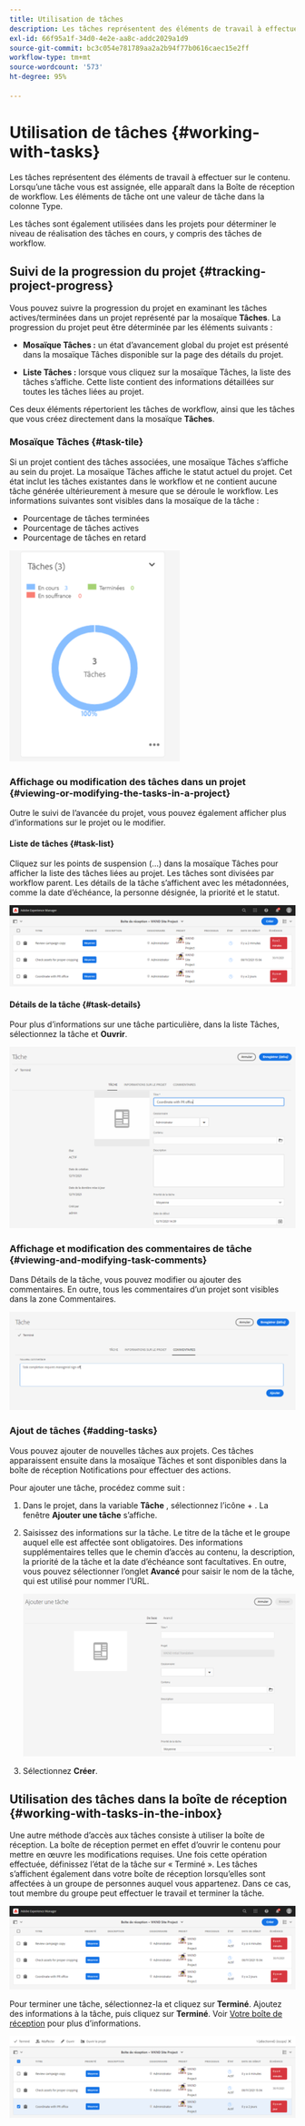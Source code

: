 ```yaml
---
title: Utilisation de tâches
description: Les tâches représentent des éléments de travail à effectuer sur le contenu et sont utilisées dans les projets pour déterminer le niveau d’achèvement des tâches en cours
exl-id: 66f95a1f-34d0-4e2e-aa8c-addc2029a1d9
source-git-commit: bc3c054e781789aa2a2b94f77b0616caec15e2ff
workflow-type: tm+mt
source-wordcount: '573'
ht-degree: 95%

---
```


# Utilisation de tâches {#working-with-tasks}

Les tâches représentent des éléments de travail à effectuer sur le contenu. Lorsqu’une tâche vous est assignée, elle apparaît dans la Boîte de réception de workflow. Les éléments de tâche ont une valeur de tâche dans la colonne Type.

Les tâches sont également utilisées dans les projets pour déterminer le niveau de réalisation des tâches en cours, y compris des tâches de workflow.

## Suivi de la progression du projet {#tracking-project-progress}

Vous pouvez suivre la progression du projet en examinant les tâches actives/terminées dans un projet représenté par la mosaïque **Tâches**. La progression du projet peut être déterminée par les éléments suivants :

* **Mosaïque Tâches :** un état d’avancement global du projet est présenté dans la mosaïque Tâches disponible sur la page des détails du projet.

* **Liste Tâches :** lorsque vous cliquez sur la mosaïque Tâches, la liste des tâches s’affiche. Cette liste contient des informations détaillées sur toutes les tâches liées au projet.

Ces deux éléments répertorient les tâches de workflow, ainsi que les tâches que vous créez directement dans la mosaïque **Tâches**.

### Mosaïque Tâches {#task-tile}

Si un projet contient des tâches associées, une mosaïque Tâches s’affiche au sein du projet. La mosaïque Tâches affiche le statut actuel du projet. Cet état inclut les tâches existantes dans le workflow et ne contient aucune tâche générée ultérieurement à mesure que se déroule le workflow. Les informations suivantes sont visibles dans la mosaïque de la tâche :

* Pourcentage de tâches terminées
* Pourcentage de tâches actives
* Pourcentage de tâches en retard

![Mosaïque Tâches](/help/sites-cloud/authoring/assets/projects-tasks-breakdown.png)

### Affichage ou modification des tâches dans un projet {#viewing-or-modifying-the-tasks-in-a-project}

Outre le suivi de l’avancée du projet, vous pouvez également afficher plus d’informations sur le projet ou le modifier.

#### Liste de tâches {#task-list}

Cliquez sur les points de suspension (...) dans la mosaïque Tâches pour afficher la liste des tâches liées au projet. Les tâches sont divisées par workflow parent. Les détails de la tâche s’affichent avec les métadonnées, comme la date d’échéance, la personne désignée, la priorité et le statut.

![Liste de tâches](/help/sites-cloud/authoring/assets/projects-task-list.png)

#### Détails de la tâche {#task-details}

Pour plus d’informations sur une tâche particulière, dans la liste Tâches, sélectionnez la tâche et **Ouvrir**.

![Détails de la tâche](/help/sites-cloud/authoring/assets/projects-task-details.png)

### Affichage et modification des commentaires de tâche {#viewing-and-modifying-task-comments}

Dans Détails de la tâche, vous pouvez modifier ou ajouter des commentaires. En outre, tous les commentaires d’un projet sont visibles dans la zone Commentaires.

![Commentaires sur les tâches](/help/sites-cloud/authoring/assets/projects-tasks-comments.png)

### Ajout de tâches {#adding-tasks}

Vous pouvez ajouter de nouvelles tâches aux projets. Ces tâches apparaissent ensuite dans la mosaïque Tâches et sont disponibles dans la boîte de réception Notifications pour effectuer des actions.

Pour ajouter une tâche, procédez comme suit :

1. Dans le projet, dans la variable **Tâche** , sélectionnez l’icône + . La fenêtre **Ajouter une tâche** s’affiche.
1. Saisissez des informations sur la tâche. Le titre de la tâche et le groupe auquel elle est affectée sont obligatoires. Des informations supplémentaires telles que le chemin d’accès au contenu, la description, la priorité de la tâche et la date d’échéance sont facultatives. En outre, vous pouvez sélectionner l’onglet **Avancé** pour saisir le nom de la tâche, qui est utilisé pour nommer l’URL.

   ![Ajouter une tâche](/help/sites-cloud/authoring/assets/projects-add-task.png)

1. Sélectionnez **Créer**.

## Utilisation des tâches dans la boîte de réception {#working-with-tasks-in-the-inbox}

Une autre méthode d’accès aux tâches consiste à utiliser la boîte de réception. La boîte de réception permet en effet d’ouvrir le contenu pour mettre en œuvre les modifications requises. Une fois cette opération effectuée, définissez l’état de la tâche sur « Terminé ». Les tâches s’affichent également dans votre boîte de réception lorsqu’elles sont affectées à un groupe de personnes auquel vous appartenez. Dans ce cas, tout membre du groupe peut effectuer le travail et terminer la tâche.

![Tâches dans la boîte de réception](/help/sites-cloud/authoring/assets/projects-task-inbox.png)

Pour terminer une tâche, sélectionnez-la et cliquez sur **Terminé**. Ajoutez des informations à la tâche, puis cliquez sur **Terminé**. Voir [Votre boîte de réception](/help/sites-cloud/authoring/getting-started/inbox.md) pour plus d’informations.

![Notifications de tâche](/help/sites-cloud/authoring/assets/projects-task-notifications.png)
